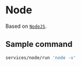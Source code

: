 # Node

Based on [`NodeJS`](https://nodejs.org/).

## Sample command

```sh
services/node/run 'node -v'
```
